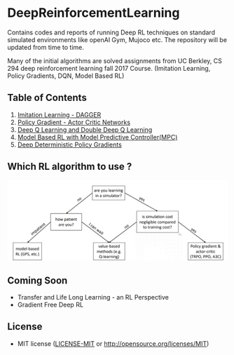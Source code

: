 # DeepReinforcementLearning
Contains codes and reports of running Deep RL techniques on standard simulated environments like openAI Gym, Mujoco etc. The repository will be updated from time to time.

Many of the initial algorithms are solved assignments from UC Berkley, CS 294 deep reinforcement learning fall 2017 Course. (Imitation Learning, Policy Gradients, DQN, Model Based RL)




## Table of Contents

1. [Imitation Learning - DAGGER](https://github.com/vaisakh-shaj/DeepReinforcementLearning/tree/master/1_BehaviourCloning_DAGGER)
2. [Policy Gradient - Actor Critic Networks](https://github.com/vaisakh-shaj/DeepReinforcementLearning/tree/master/2_Actor_Critic_and_Policy_Gradient)
3. [Deep Q Learning and Double Deep Q Learning](https://github.com/vaisakh-shaj/DeepReinforcementLearning/tree/master/3_Deep_Double_Q_Learning_Atari_Games)
4. [Model Based RL with Model Predictive Controller(MPC)](https://github.com/vaisakh-shaj/DeepReinforcementLearning/tree/master/4_ModelBasedRL_OptimalControllers)
5. [Deep Deterministic Policy Gradients](https://github.com/vaisakh-shaj/DeepReinforcementLearning/tree/master/5_Deep_Deterministic_Policy_Gradients)

## Which RL algorithm to use ?

![](Images/whichRL.png)

## Coming Soon

- Transfer and Life Long Learning - an RL Perspective
- Gradient Free Deep RL

## License

- MIT license ([LICENSE-MIT](https://github.com/vaisakh-shaj/DeepReinforcementLearning/blob/master/LICENSE-MIT.md) or http://opensource.org/licenses/MIT)
